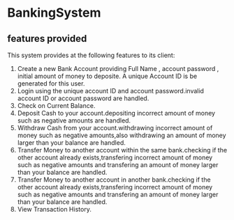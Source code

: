 # BankingSystem
## features provided
This system provides at the following features to its client:
1. Create a new Bank Account providing Full Name , account password , initial
amount of money to deposite. A unique Account ID is be generated for this user.
2. Login using the unique account ID and account password.invalid
account ID or account password are handled.
3. Check on Current Balance.
4. Deposit Cash to your account.depositing incorrect amount of
money such as negative amounts are handled.
5. Withdraw Cash from your account.withdrawing incorrect amount
of money such as negative amounts,also withdrawing an amount
of money larger than your balance are handled.
6. Transfer Money to another account within the same bank.checking if the
other account already exists,transfering incorrect amount of
money such as negative amounts and transfering an amount of
money larger than your balance are handled.
7. Transfer Money to another account in another bank.checking if the other
account already exists,transfering incorrect amount of money
such as negative amounts and transfering an amount of money
larger than your balance are handled.
8. View Transaction History.
